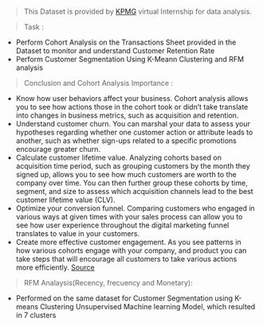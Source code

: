 > This Dataset is provided by [KPMG](https://www.theforage.com/virtual-internships/theme/m7W4GMqeT3bh9Nb2c/KPMG-Data-Analytics-Virtual-Internship) virtual Internship for data analysis. 

> Task :

- Perform Cohort Analysis on the Transactions Sheet provided in the Dataset to monitor and  understand Customer Retention Rate
- Perform Customer Segmentation Using K-Meann Clustering and RFM analysis 


>Conclusion and Cohort Analysis Importance :

- Know how user behaviors affect your business. Cohort analysis allows you to see how actions those in the cohort took or didn’t take translate into changes in business metrics, such as acquisition and retention.
- Understand customer churn. You can marshal your data to assess your hypotheses regarding whether one customer action or attribute leads to another, such as whether sign-ups related to a specific promotions encourage greater churn.
- Calculate customer lifetime value. Analyzing cohorts based on acquisition time period, such as grouping customers by the month they signed up, allows you to see how much customers are worth to the company over time. You can then further group these cohorts by time, segment, and size to assess which acquisition channels lead to the best customer lifetime value (CLV).
- Optimize your conversion funnel. Comparing customers who engaged in various ways at given times with your sales process can allow you to see how user experience throughout the digital marketing funnel translates to value in your customers.
- Create more effective customer engagement. As you see patterns in how various cohorts engage with your company, and product you can take steps that will encourage all customers to take various actions more efficiently.
[Source](https://www.lightercapital.com/blog/what-is-cohort-analysis/) 


>RFM Analaysis(Recency, frecuency and Monetary):
- Performed on the same dataset for Customer Segmentation using K-means Clustering Unsupervised Machine learning Model, which resulted in 7 clusters
